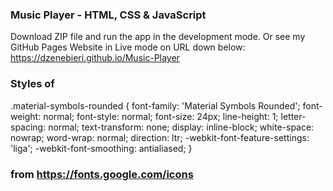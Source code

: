 ### Music Player - HTML, CSS & JavaScript
Download ZIP file and run the app in the development mode.
Or see my GitHub Pages Website in Live mode on URL down below: 
https://dzenebieri.github.io/Music-Player

### Styles of
.material-symbols-rounded {
  font-family: 'Material Symbols Rounded';
  font-weight: normal;
  font-style: normal;
  font-size: 24px;
  line-height: 1;
  letter-spacing: normal;
  text-transform: none;
  display: inline-block;
  white-space: nowrap;
  word-wrap: normal;
  direction: ltr;
  -webkit-font-feature-settings: 'liga';
  -webkit-font-smoothing: antialiased;
}
### from https://fonts.google.com/icons
